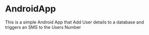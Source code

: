 # AndroidApp
This is a simple Android App that Add User details to a database and triggers an SMS to the Users Number
